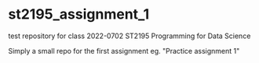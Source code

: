 # st2195_assignment_1
test repository for class 2022-0702 ST2195 Programming for Data Science

Simply a small repo for the first assignment eg. "Practice assignment 1"

